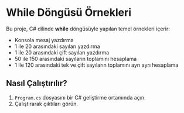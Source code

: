 # While Döngüsü Örnekleri

Bu proje, C# dilinde **while** döngüsüyle yapılan temel örnekleri içerir:

- Konsola mesaj yazdırma
- 1 ile 20 arasındaki sayıları yazdırma
- 1 ile 20 arasındaki çift sayıları yazdırma
- 50 ile 150 arasındaki sayıların toplamını hesaplama
- 1 ile 120 arasındaki tek ve çift sayıların toplamını ayrı ayrı hesaplama

## Nasıl Çalıştırılır?

1. `Program.cs` dosyasını bir C# geliştirme ortamında açın.
2. Çalıştırarak çıktıları görün.


